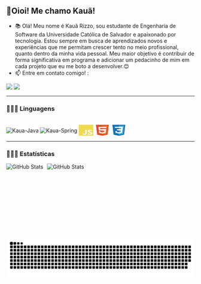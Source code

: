 ## 🐼Oioi! Me chamo Kauã!

- 📚 Olá! Meu nome é Kauã Rizzo, sou estudante de Engenharia de Software da Universidade Católica de Salvador e apaixonado por tecnologia. Estou sempre em busca de aprendizados novos e experiências que me permitam crescer tento no meio profissional, quanto dentro da minha vida pessoal. Meu maior objetivo é contribuir de forma significativa em programa e adicionar um pedacinho de mim em cada projeto que eu me boto a desenvolver.😊
- 📫 Entre em contato comigo! :
 
<div> 
<a href = "mailto:kauarizzo06@gmail.com target="_blank"><img src="https://img.shields.io/badge/Gmail-D14836?style=for-the-badge&logo=gmail&logoColor=white" target="_blank"></a>
<a href="https://www.linkedin.com/in/kau%C3%A3-rizzo-53166232a/" target="_blank"><img src="https://img.shields.io/badge/LinkedIn-0077B5?style=for-the-badge&logo=linkedin&logoColor=white" target="_blank"></a> 
</div>

---

### 👨🏻‍💻 Linguagens
<div style="display: inline_block"><br>
    <img align="center" alt="Kaua-Java" height="30" width="40" src="https://cdn.jsdelivr.net/gh/devicons/devicon@latest/icons/java/java-original.svg" />
    <img align="center" alt="Kaua-Spring" height="30" width="40" src="https://cdn.jsdelivr.net/gh/devicons/devicon@latest/icons/spring/spring-original.svg" />
    <img align="center" alt="Kaua-Js" height="30" width="40" src="https://raw.githubusercontent.com/devicons/devicon/master/icons/javascript/javascript-plain.svg">
  <!--   <img align="center" alt="Kaua-Ts" height="30" width="40" src="https://raw.githubusercontent.com/devicons/devicon/master/icons/typescript/typescript-plain.svg"> -->
  <!--   <img align="center" alt="Rafa-React" height="30" width="40" src="https://raw.githubusercontent.com/devicons/devicon/master/icons/react/react-original.svg"> -->
    <img align="center" alt="Kaua-HTML" height="30" width="40" src="https://raw.githubusercontent.com/devicons/devicon/master/icons/html5/html5-original.svg">
    <img align="center" alt="Kaua-CSS" height="30" width="40" src="https://raw.githubusercontent.com/devicons/devicon/master/icons/css3/css3-original.svg">
</div>

---
### 👨🏻‍💻 Estatísticas
<div>
  <p>
    <img 
      align="left" 
      alt="GitHub Stats" 
      height="200" 
      style="padding-right: 10px;" 
      src="https://github-readme-stats.vercel.app/api?username=rizzoka&show_icons=true&theme=algolia" 
    />
  </p>
  <p>
    <img 
      align="left" 
      alt="GitHub Stats" 
      height="200" 
      style="padding-right: 10px;" 
      src="https://github-readme-stats.vercel.app/api/top-langs/?username=rizzoka&theme=algolia&include_all_commits=true&layout=donut&custom_title=Tecnologies" 
    />
  </p>
</div>

<picture align="center">
  <source media="(prefers-color-scheme: dark)" srcset="https://raw.githubusercontent.com/rizzoka/rizzoka/output/github-contribution-grid-snake-dark.svg">
  <source media="(prefers-color-scheme: light)" srcset="https://raw.githubusercontent.com/rizzoka/rizzoka/output/github-contribution-grid-snake-dark.svg">
  <img align="center" alt="github contribution grid snake animation" src="https://raw.githubusercontent.com/mari4souza/mari4souza/output/github-contribution-grid-snake.svg">
</picture>




